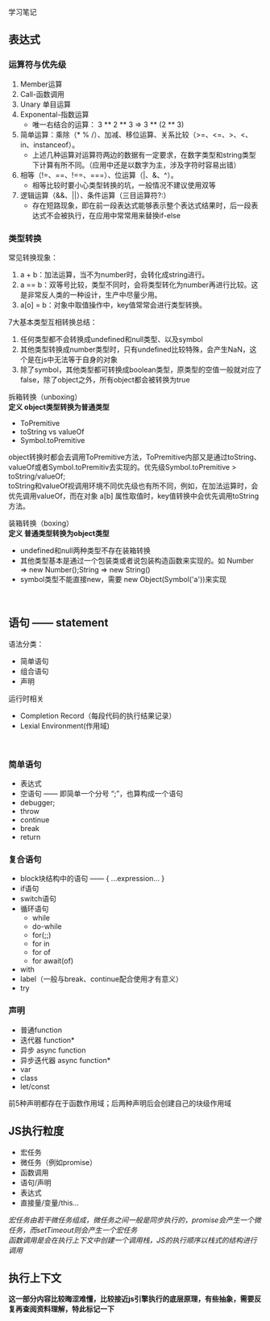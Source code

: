 学习笔记

## 表达式

### 运算符与优先级
1. Member运算
2. Call-函数调用 
3. Unary 单目运算
4. Exponental-指数运算
    - 唯一右结合的运算： 3 ** 2 ** 3 => 3 ** (2 ** 3)
5. 简单运算：乘除（* % /）、加减、移位运算、关系比较（>=、<=、>、<、in、instanceof）。
    - 上述几种运算对运算符两边的数据有一定要求，在数字类型和string类型下计算有所不同。（应用中还是以数字为主，涉及字符时容易出错）
6. 相等（!=、==、!==、===）、位运算（|、&、^）。
    - 相等比较时要小心类型转换的坑，一般情况不建议使用双等
7. 逻辑运算（&&、||）、条件运算（三目运算符?:）
    - 存在短路现象，即在前一段表达式能够表示整个表达式结果时，后一段表达式不会被执行，在应用中常常用来替换if-else

### 类型转换  
常见转换现象：
1. a + b：加法运算，当不为number时，会转化成string进行。
2. a == b：双等号比较，类型不同时，会将类型转化为number再进行比较。这是非常反人类的一种设计，生产中尽量少用。
3. a[o] = b：对象中取值操作中，key值常常会进行类型转换。

7大基本类型互相转换总结：  
1. 任何类型都不会转换成undefined和null类型、以及symbol
2. 其他类型转换成number类型时，只有undefined比较特殊，会产生NaN，这个是在js中无法等于自身的对象
3. 除了symbol，其他类型都可转换成boolean类型，原类型的空值一般就对应了false，除了object之外，所有object都会被转换为true

拆箱转换（unboxing）  
**定义 object类型转换为普通类型**
- ToPremitive
- toString vs valueOf
- Symbol.toPremitive  

object转换时都会去调用ToPremitive方法，ToPremitive内部又是通过toString、valueOf或者Symbol.toPremitiv去实现的。优先级Symbol.toPremitive > toString/valueOf;  
toString和valueOf视调用环境不同优先级也有所不同，例如，在加法运算时，会优先调用valueOf，而在对象 a[b] 属性取值时，key值转换中会优先调用toString方法。

装箱转换（boxing）  
**定义 普通类型转换为object类型**
- undefined和null两种类型不存在装箱转换
- 其他类型基本是通过一个包装类或者说包装构造函数来实现的。如 Number => new Number();String => new String()
- symbol类型不能直接new，需要 new Object(Symbol('a'))来实现

<br>

## 语句 —— statement
语法分类：
- 简单语句
- 组合语句
- 声明  

运行时相关
- Completion Record（每段代码的执行结果记录）
- Lexial Environment(作用域)

<br>

### 简单语句
- 表达式
- 空语句 —— 即简单一个分号 “;”，也算构成一个语句
- debugger;
- throw
- continue
- break
- return

### 复合语句
- block块结构中的语句 —— { ...expression... }
- if语句
- switch语句
- 循环语句
  - while
  - do-while
  - for(;;)
  - for in
  - for of
  - for await(of)
- with
- label（一般与break、continue配合使用才有意义）
- try

### 声明
- 普通function
- 迭代器 function*
- 异步 async function
- 异步迭代器 async function*
- var
- class
- let/const  

前5种声明都存在于函数作用域；后两种声明后会创建自己的块级作用域

## JS执行粒度
- 宏任务
- 微任务（例如promise）
- 函数调用
- 语句/声明
- 表达式
- 直接量/变量/this...  

*宏任务由若干微任务组成，微任务之间一般是同步执行的，promise会产生一个微任务，而setTimeout则会产生一个宏任务*  
*函数调用是会在执行上下文中创建一个调用栈，JS的执行顺序以栈式的结构进行调用*

## 执行上下文
**这一部分内容比较晦涩难懂，比较接近js引擎执行的底层原理，有些抽象，需要反复再查阅资料理解，特此标记一下**
